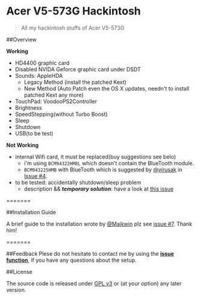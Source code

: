 Acer V5-573G Hackintosh
=======================

> All my hackintosh stuffs of Acer V5-573G

##Overview

**Working**

- HD4400 graphic card
- Disabled NVIDA Geforce graphic card under DSDT
- Sounds: AppleHDA
	* Legacy Method (install the patched Kext)
	* New Method (Auto Patch even the OS X updates, needn't to install patched Kext any more)
- TouchPad: VoodooPS2Controller
- Brightness
- SpeedStepping(without Turbo Boost)
- Sleep
- Shutdown
- USB(to be test)

**Not Working**
- internal Wifi card, it must be replaced(buy suggestions see belo)
  - i'm using `BCM94322HM8L` which doesn't contain the BlueTooth module.
  - `BCM943225HMB` with BlueTooth which is suggested by [@virusak](https://github.com/virusak) in [Issue #4](https://github.com/Kaijun/Acer-V5-573G-Hackintosh/issues/4#issuecomment-56149694).
- to be tested: accidentally shutdown/sleep problem
  - description && ***temporary solution***: have a look at [this issue](https://github.com/Kaijun/Acer-V5-573G-Hackintosh/issues/6)

=======

##Installation Guide

A brief guide to the installation wrote by [@Majkwin](https://github.com/Majkwin) plz see [issue #7](https://github.com/Kaijun/Acer-V5-573G-Hackintosh/issues/7). Thank him!

=======

##Feedback
Plese do not hesitate to contact me by using the **[issue function](https://github.com/Kaijun/Acer-V5-573G-Hackintosh/issues)**, if you have any questions about the setup.

##License

The source code is released under [GPL v3](http://www.gnu.org/copyleft/gpl.html) or (at your option) any later version.
